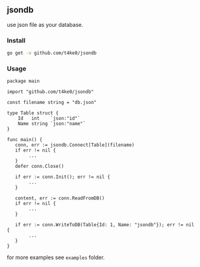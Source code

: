 ## jsondb


use json file as your database.


### Install

```bash
go get -v github.com/t4ke0/jsondb
```


### Usage

```golang
package main

import "github.com/t4ke0/jsondb"

const filename string = "db.json"

type Table struct {
    Id   int    `json:"id"`
    Name string `json:"name"`
}

func main() {
   conn, err := jsondb.Connect[Table](filename)
   if err != nil {
        ...
   }
   defer conn.Close()

   if err := conn.Init(); err != nil {
        ...
   }

   content, err := conn.ReadFromDB()
   if err != nil {
        ...
   }

   if err := conn.WriteToDB(Table{Id: 1, Name: "jsondb"}); err != nil {
        ...
   }
}
```

for more examples see `examples` folder.
